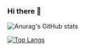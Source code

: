 ### Hi there 👋

<!--
**AhrumKim/AhrumKim** is a ✨ _special_ ✨ repository because its `README.md` (this file) appears on your GitHub profile.

Here are some ideas to get you started:

- 🔭 I’m currently working on ...
- 🌱 I’m currently learning ...
- 👯 I’m looking to collaborate on ...
- 🤔 I’m looking for help with ...
- 💬 Ask me about ...
- 📫 How to reach me: ...
- 😄 Pronouns: ...
- ⚡ Fun fact: ...
-->

![Anurag's GitHub stats](https://github-readme-stats.vercel.app/api?username=AhrumKim&show_icons=true&theme=buefy)

[![Top Langs](https://github-readme-stats.vercel.app/api/top-langs/?username=AhrumKim&layout=compact)](https://github.com/AhrumKim/github-readme-stats)
